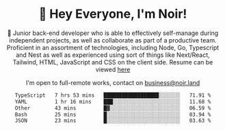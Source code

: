<div align="center">

<h1 align="center">👋 Hey Everyone, I'm Noir! </h1>
  
<p>
  
 🎉 Junior back-end developer who is able to effectively self-manage during independent projects, as well as collaborate as part of a productive team. Proficient in an assortment of technologies, including Node, Go, Typescript and Nest as well as experienced using sort of things like Next/React, Tailwind, HTML, JavaScript and CSS on the client side. Resume can be viewed [here](https://cdn.noir.land/resume)

</p>
   
<p align="center">

  I'm open to full-remote works, contact on [business@noir.land](mailto:business@noir.land) 
 
 </p>
   

  
<!--START_SECTION:waka-->

```txt
TypeScript   7 hrs 53 mins   ██████████████████░░░░░░░   71.91 %
YAML         1 hr 16 mins    ███░░░░░░░░░░░░░░░░░░░░░░   11.68 %
Other        43 mins         █▓░░░░░░░░░░░░░░░░░░░░░░░   06.59 %
Bash         25 mins         █░░░░░░░░░░░░░░░░░░░░░░░░   03.94 %
JSON         23 mins         █░░░░░░░░░░░░░░░░░░░░░░░░   03.63 %
```

<!--END_SECTION:waka-->
